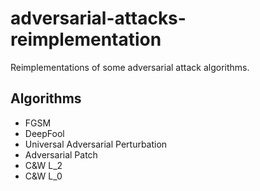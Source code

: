 # adversarial-attacks-reimplementation

Reimplementations of some adversarial attack algorithms.

## Algorithms

* FGSM
* DeepFool
* Universal Adversarial Perturbation
* Adversarial Patch
* C&W L_2
* C&W L_0

